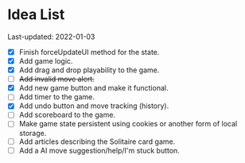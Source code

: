# Idea List

Last-updated: 2022-01-03

- [x] Finish forceUpdateUI method for the state.
- [x] Add game logic.
- [x] Add drag and drop playability to the game.
- [ ] ~~Add invalid move alert.~~
- [x] Add new game button and make it functional.
- [ ] Add timer to the game.
- [x] Add undo button and move tracking (history).
- [ ] Add scoreboard to the game.
- [ ] Make game state persistent using cookies or another form of local storage.
- [ ] Add articles describing the Solitaire card game.
- [ ] Add a AI move suggestion/help/I'm stuck button.